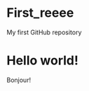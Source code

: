 # First_reeee
My first GitHub repository
<!DOCTYPE html>
<html lang="en">
    <head>
        <meta charset="UTF-8">
        <title>My First Webpage</title>
      </head>
      <body>
        <h1>Hello world!</h1>
        <p> Bonjour!</p>
    </body>
</html>